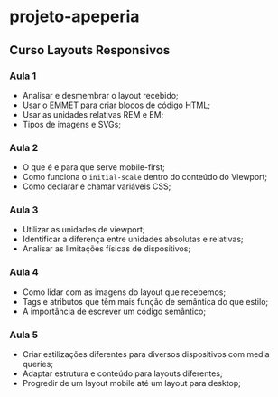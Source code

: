# projeto-apeperia
## Curso Layouts Responsivos

### Aula 1
* Analisar e desmembrar o layout recebido;
* Usar o EMMET para criar blocos de código HTML;
* Usar as unidades relativas REM e EM;
* Tipos de imagens e SVGs;

### Aula 2
- O que é e para que serve mobile-first;
- Como funciona o `initial-scale` dentro do conteúdo do Viewport;
- Como declarar e chamar variáveis CSS;

### Aula 3
- Utilizar as unidades de viewport;
- Identificar a diferença entre unidades absolutas e relativas;
- Analisar as limitações físicas de dispositivos;
### Aula 4
- Como lidar com as imagens do layout que recebemos;
- Tags e atributos que têm mais função de semântica do que estilo;
- A importância de escrever um código semântico;

### Aula 5
- Criar estilizações diferentes para diversos dispositivos com media queries;
- Adaptar estrutura e conteúdo para layouts diferentes;
- Progredir de um layout mobile até um layout para desktop;